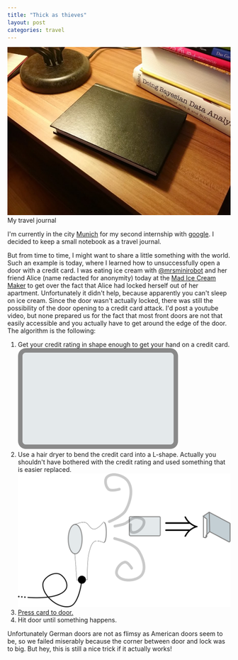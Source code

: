 ```yaml
---
title: "Thick as thieves"
layout: post
categories: travel
---
```

<div class="floating"><img src="/static/images/notebook.jpg" />
My travel journal</div>

I'm currently in the city [Munich](http://en.wikipedia.org/wiki/Munich) for my
second internship with [google](http://google.com). I decided to keep a small
notebook as a travel journal. 

But from time to time, I might want to share a little something with the world.
Such an example is today, where I learned how to unsuccessfully open a door with
a credit card. I was eating ice cream with
[@mrsminirobot](https://twitter.com/mrsminirobot) and her friend Alice (name
redacted for anonymity) today at the [Mad Ice Cream
Maker](https://www.facebook.com/dERvERRUECKTEeISMACHER) to get over the fact
that Alice had locked herself out of her apartment. Unfortunately it didn't
help, because apparently you can't sleep on ice cream. Since the door wasn't
actually locked, there was still the possibility of the door opening to a credit
card attack. I'd post a youtube video, but none prepared us for the fact that
most front doors are not that easily accessible and you actually have to get
around the edge of the door. The algorithm is the following:

1. Get your credit rating in shape enough to get your hand on a credit card.
   ![Credit card](/static/images/credit-card.svg)
2. Use a hair dryer to bend the credit card into a L-shape. Actually you shouldn't
   have bothered with the credit rating and used something that is easier
   replaced. ![Hair dryer vs credit card](/static/images/credit-card2.svg)
3. [Press card to door.](https://www.youtube.com/watch?v=IC9n-0GAhRQ)
4. Hit door until something happens.

Unfortunately German doors are not as flimsy as American doors seem to be, so
we failed miserably because the corner between door and lock was to big. But
hey, this is still a nice trick if it actually works!
